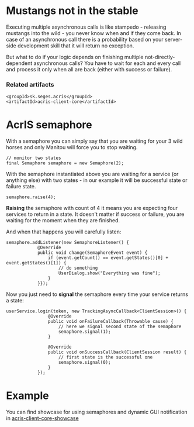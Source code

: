 # Mustangs not in the stable #

Executing multiple asynchronous calls is like stampedo - releasing mustangs into the wild - you never know when and if they come back. In case of an asynchronous call there is a probability based on your server-side development skill that it will return no exception.

But what to do if your logic depends on finishing multiple not-directly-dependent asynchronous calls? You have to wait for each and every call and process it only when all are back (either with success or failure).

### Related artifacts ###

```
<groupId>sk.seges.acris</groupId>
<artifactId>acris-client-core</artifactId>
```

# AcrIS semaphore #

With a semaphore you can simply say that you are waiting for your 3 wild horses and only Manitou will force you to stop waiting.

```
// monitor two states
final Semaphore semaphore = new Semaphore(2);
```

With the semaphore instantiated above you are waiting for a service (or anything else) with two states - in our example it will be successful state or failure state.

```
semaphore.raise(4);
```

**Raising** the semaphore with count of 4 it means you are expecting four services to return in a state. It doesn't matter if success or failure, you are waiting for the moment when they are finished.

And when that happens you will carefully listen:

```
semaphore.addListener(new SemaphoreListener() {
			@Override
			public void change(SemaphoreEvent event) {
				if (event.getCount() == event.getStates()[0] + event.getStates()[1]) {
					// do something
					UserDialog.show("Everything was fine");
				}
			}});
```

Now you just need to **signal** the semaphore every time your service returns a state:

```
userService.login(token, new TrackingAsyncCallback<ClientSession>() {
				@Override
				public void onFailureCallback(Throwable cause) {
					// here we signal second state of the semaphore
					semaphore.signal(1);
				}

				@Override
				public void onSuccessCallback(ClientSession result) {
					// first state is the successful one
					semaphore.signal(0);
				}
			});
```

# Example #

You can find showcase for using semaphores and dynamic GUI notification in [acris-client-core-showcase](http://acris.googlecode.com/svn/trunk/acris-client-core-showcase/)